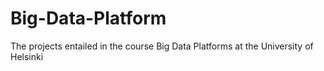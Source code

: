 # Big-Data-Platform
The projects entailed in the course Big Data Platforms at the University of Helsinki 
